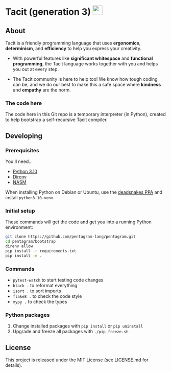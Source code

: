 # Tacit (generation 3) <a href="https://tacit-lang.github.io/"><img width="30" height="30" src="art/favicon.svg?raw=true"/></a>

## About

Tacit is a friendly programming language that uses **ergonomics**, **determinism**, and **efficiency** to help you express your creativity.

- With powerful features like **significant whitespace** and **functional programming**, the Tacit language works together with you and helps you out at every step.

- The Tacit community is here to help too! We know how tough coding can be, and we do our best to make this a safe space where **kindness** and **empathy** are the norm.

### The code here

The code here in this Git repo is a temporary interpreter (in Python), created to help bootstrap a self-recursive Tacit compiler.

## Developing

### Prerequisites

You'll need...
- [Python 3.10](https://www.python.org/downloads)
- [Direnv](https://direnv.net/)
- [NASM](https://www.nasm.us/)

When installing Python on Debian or Ubuntu, use the [deadsnakes PPA](https://launchpad.net/~deadsnakes/+archive/ubuntu/ppa) and install `python3.10-venv`.

### Initial setup

These commands will get the code and get you into a running Python environment:

```bash
git clone https://github.com/pentagram-lang/pentagram.git
cd pentagram/bootstrap
direnv allow
pip install -r requirements.txt
pip install -e .
```

### Commands

- `pytest-watch` to start testing code changes
- `black .` to reformat everything
- `isort .` to sort imports
- `flake8 .` to check the code style
- `mypy .` to check the types

### Python packages

1. Change installed packages with `pip install` or `pip uninstall`
2. Upgrade and freeze all packages with `./pip_freeze.sh`

## License

This project is released under the MIT License (see [LICENSE.md](LICENSE.md) for details).
